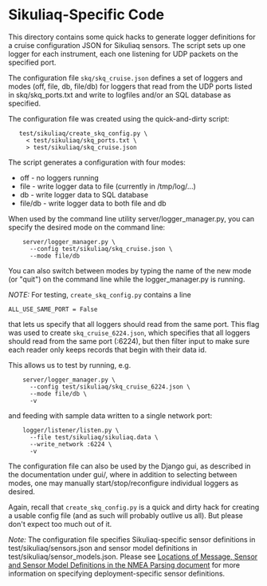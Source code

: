 # Sikuliaq-Specific Code

This directory contains some quick hacks to generate logger
definitions for a cruise configuration JSON for Sikuliaq sensors. The
script sets up one logger for each instrument, each one listening for
UDP packets on the specified port.

The configuration file `skq/skq_cruise.json` defines a set of
loggers and modes (off, file, db, file/db) for loggers that read from
the UDP ports listed in skq/skq_ports.txt and write to logfiles and/or
an SQL database as specified.

The configuration file was created using the quick-and-dirty script:

```
   test/sikuliaq/create_skq_config.py \
     < test/sikuliaq/skq_ports.txt \
     > test/sikuliaq/skq_cruise.json
```

The script generates a configuration with four modes:

  - off - no loggers running
  - file - write logger data to file (currently in /tmp/log/...)
  - db - write logger data to SQL database
  - file/db - write logger data to both file and db

When used by the command line utility server/logger_manager.py,
you can specify the desired mode on the command line:

```
    server/logger_manager.py \
      --config test/sikuliaq/skq_cruise.json \
      --mode file/db
```

You can also switch between modes by typing the name of the new mode
(or "quit") on the command line while the logger_manager.py is
running.

*NOTE:* For testing, `create_skq_config.py` contains a line

```ALL_USE_SAME_PORT = False```

that lets us specify that all loggers should read from the same
port. This flag was used to create `skq_cruise_6224.json`,
which specifies that all loggers should read from the same port
(:6224), but then filter input to make sure each reader only keeps
records that begin with their data id.

This allows us to test by running, e.g.

```
    server/logger_manager.py \
      --config test/sikuliaq/skq_cruise_6224.json \
      --mode file/db \
      -v
```

and feeding with sample data written to a single network port:

```
    logger/listener/listen.py \
      --file test/sikuliaq/sikuliaq.data \
      --write_network :6224 \
      -v
```

The configuration file can also be used by the Django gui, as
described in the documentation under gui/, where in addition to
selecting between modes, one may manually start/stop/reconfigure
individual loggers as desired.

Again, recall that `create_skq_config.py` is a quick and dirty hack for
creating a usable config file (and as such will probably outlive us
all). But please don't expect too much out of it.

*Note:* The configuration file specifies Sikuliaq-specific sensor
definitions in test/sikuliaq/sensors.json and sensor model definitions
in test/sikuliaq/sensor_models.json. Please see [Locations of Message,
Sensor and Sensor Model Definitions in the NMEA Parsing
document](../../docs/nmea_parser.md#locations-of-message-sensor-and-sensor-model-definitions)
for more information on specifying deployment-specific sensor
definitions.
